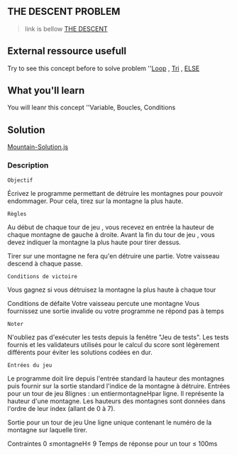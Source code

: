 ## THE DESCENT PROBLEM
 >link is bellow
[THE DESCENT](https://www.codingame.com/training/easy/the-descent)

## External ressource usefull
Try to see this concept before to solve problem
 ''[Loop](https://fr.wikipedia.org/wiki/Structure_de_contr%C3%B4le#Boucles) , [Tri](https://fr.wikipedia.org/wiki/Algorithme_de_tri) , [ELSE](https://www.youtube.com/watch?v=t-tPMY9wdE8)

## What you'll learn
You will leanr this concept
 ''Variable, Boucles, Conditions

## Solution
[Mountain-Solution.js](./Mountain-Solution.js)

### Description
    Objectif
Écrivez le programme permettant de détruire les montagnes pour pouvoir endommager. Pour cela, tirez sur la montagne la plus haute.

    Règles
Au début de chaque tour de jeu , vous recevez en entrée la hauteur de chaque montagne de gauche à droite.
Avant la fin du tour de jeu , vous devez indiquer la montagne la plus haute pour tirer dessus.

Tirer sur une montagne ne fera qu'en détruire une partie. Votre vaisseau descend à chaque passe.
 
 
    Conditions de victoire
Vous gagnez si vous détruisez la montagne la plus haute à chaque tour
 
Conditions de défaite
Votre vaisseau percute une montagne
Vous fournissez une sortie invalide ou votre programme ne répond pas à temps

    Noter
N'oubliez pas d'exécuter les tests depuis la fenêtre "Jeu de tests". Les tests fournis et les validateurs utilisés pour le calcul du score sont légèrement différents pour éviter les solutions codées en dur.

    Entrées du jeu
Le programme doit lire depuis l'entrée standard la hauteur des montagnes puis fournir sur la sortie standard l'indice de la montagne à détruire.
Entrées pour un tour de jeu
8lignes : un entiermontagneHpar ligne. Il représente la hauteur d'une montagne. Les hauteurs des montagnes sont données dans l'ordre de leur index (allant de 0 à 7).

Sortie pour un tour de jeu
Une ligne unique contenant le numéro de la montagne sur laquelle tirer.

Contraintes
0 ≤montagneH≤ 9
Temps de réponse pour un tour ≤ 100ms